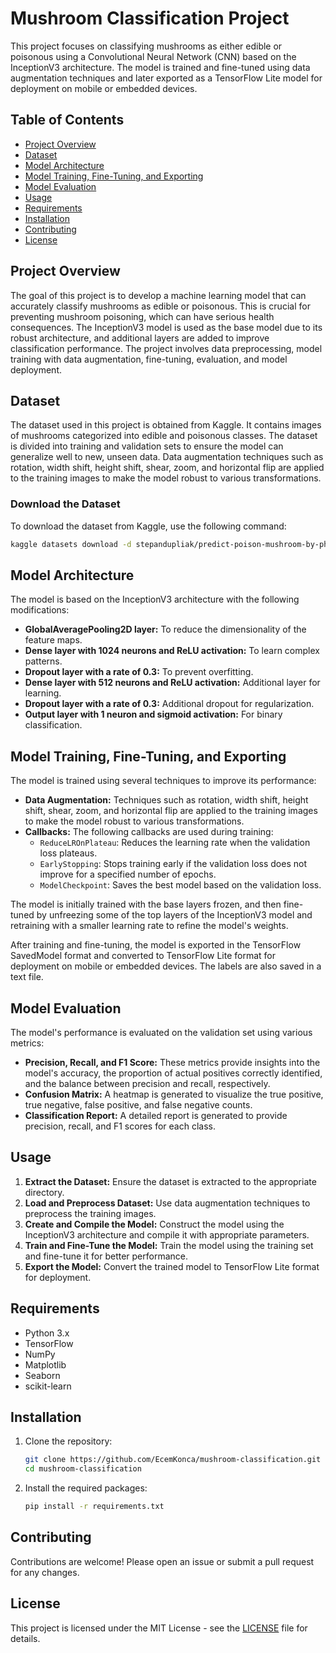 # Mushroom Classification Project

This project focuses on classifying mushrooms as either edible or poisonous using a Convolutional Neural Network (CNN) based on the InceptionV3 architecture. The model is trained and fine-tuned using data augmentation techniques and later exported as a TensorFlow Lite model for deployment on mobile or embedded devices.

## Table of Contents

- [Project Overview](#project-overview)
- [Dataset](#dataset)
- [Model Architecture](#model-architecture)
- [Model Training, Fine-Tuning, and Exporting](#model-training-fine-tuning-and-exporting)
- [Model Evaluation](#model-evaluation)
- [Usage](#usage)
- [Requirements](#requirements)
- [Installation](#installation)
- [Contributing](#contributing)
- [License](#license)

## Project Overview

The goal of this project is to develop a machine learning model that can accurately classify mushrooms as edible or poisonous. This is crucial for preventing mushroom poisoning, which can have serious health consequences. The InceptionV3 model is used as the base model due to its robust architecture, and additional layers are added to improve classification performance. The project involves data preprocessing, model training with data augmentation, fine-tuning, evaluation, and model deployment.

## Dataset

The dataset used in this project is obtained from Kaggle. It contains images of mushrooms categorized into edible and poisonous classes. The dataset is divided into training and validation sets to ensure the model can generalize well to new, unseen data. Data augmentation techniques such as rotation, width shift, height shift, shear, zoom, and horizontal flip are applied to the training images to make the model robust to various transformations.

### Download the Dataset

To download the dataset from Kaggle, use the following command:

```bash
kaggle datasets download -d stepandupliak/predict-poison-mushroom-by-photo
```

## Model Architecture

The model is based on the InceptionV3 architecture with the following modifications:

- **GlobalAveragePooling2D layer:** To reduce the dimensionality of the feature maps.
- **Dense layer with 1024 neurons and ReLU activation:** To learn complex patterns.
- **Dropout layer with a rate of 0.3:** To prevent overfitting.
- **Dense layer with 512 neurons and ReLU activation:** Additional layer for learning.
- **Dropout layer with a rate of 0.3:** Additional dropout for regularization.
- **Output layer with 1 neuron and sigmoid activation:** For binary classification.

## Model Training, Fine-Tuning, and Exporting

The model is trained using several techniques to improve its performance:

- **Data Augmentation:** Techniques such as rotation, width shift, height shift, shear, zoom, and horizontal flip are applied to the training images to make the model robust to various transformations.
- **Callbacks:** The following callbacks are used during training:
  - `ReduceLROnPlateau`: Reduces the learning rate when the validation loss plateaus.
  - `EarlyStopping`: Stops training early if the validation loss does not improve for a specified number of epochs.
  - `ModelCheckpoint`: Saves the best model based on the validation loss.

The model is initially trained with the base layers frozen, and then fine-tuned by unfreezing some of the top layers of the InceptionV3 model and retraining with a smaller learning rate to refine the model's weights.

After training and fine-tuning, the model is exported in the TensorFlow SavedModel format and converted to TensorFlow Lite format for deployment on mobile or embedded devices. The labels are also saved in a text file.

## Model Evaluation

The model's performance is evaluated on the validation set using various metrics:

- **Precision, Recall, and F1 Score:** These metrics provide insights into the model's accuracy, the proportion of actual positives correctly identified, and the balance between precision and recall, respectively.
- **Confusion Matrix:** A heatmap is generated to visualize the true positive, true negative, false positive, and false negative counts.
- **Classification Report:** A detailed report is generated to provide precision, recall, and F1 scores for each class.

## Usage

1. **Extract the Dataset:** Ensure the dataset is extracted to the appropriate directory.
2. **Load and Preprocess Dataset:** Use data augmentation techniques to preprocess the training images.
3. **Create and Compile the Model:** Construct the model using the InceptionV3 architecture and compile it with appropriate parameters.
4. **Train and Fine-Tune the Model:** Train the model using the training set and fine-tune it for better performance.
5. **Export the Model:** Convert the trained model to TensorFlow Lite format for deployment.

## Requirements

- Python 3.x
- TensorFlow
- NumPy
- Matplotlib
- Seaborn
- scikit-learn

## Installation

1. Clone the repository:

    ```bash
    git clone https://github.com/EcemKonca/mushroom-classification.git
    cd mushroom-classification
    ```

2. Install the required packages:

    ```bash
    pip install -r requirements.txt
    ```

## Contributing

Contributions are welcome! Please open an issue or submit a pull request for any changes.

## License

This project is licensed under the MIT License - see the [LICENSE](LICENSE) file for details.

